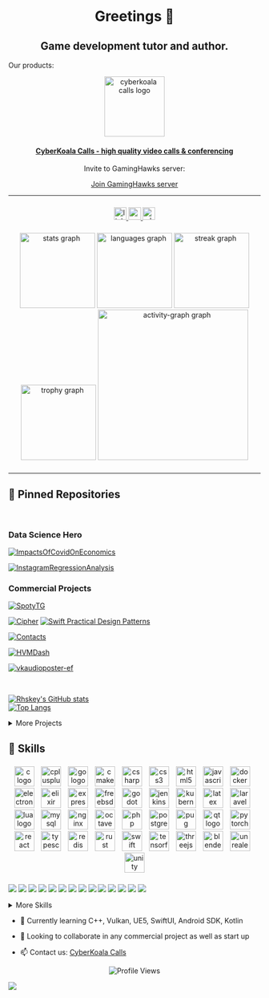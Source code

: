 <h1 align="center">Greetings 👋</h1>

<h2 align="center">Game development tutor and author.</h2>


Our products:

<div align="center">
 <a href="https://ccalls.site" target="_blank">
  <img src="https://calls.cyberkoala.ru/logo.png"  height="120" alt="cyberkoala calls logo"  >
 </a>
 
 #### [CyberKoala Calls - high quality video calls & conferencing](https://talksy.ru/landing)  
 
 Invite to GamingHawks server:

 [Join GamingHawks server](https://calls.cyberkoala.ru/invite/0729d10b-3bd9-499b-8530-3d7cc64d3c05)
</div>

<!--
#### SpotyVK: music export app
<div align="center">
 <img src="https://sun9-28.userapi.com/impg/RAy0Q81KjLtaJclZp5qQ7QF7zwkcP_7wz56V1A/ntU3Y3Amcag.jpg?size=513x513&quality=95&sign=d6ac5efe66c01f3c2ee8368af71fb8a4&type=album" alt="SpotyVK logo" width="128" height="128">
</img> 

[SpotyVK Google Play](https://play.google.com/store/apps/details?id=com.rhiskey.spoty2vkshare)
</div>
-->
---

###

<div align="center">
  <a href="https://www.linkedin.com/in/vladimircyberkoalaru/" target="_blank">
    <img src="https://img.shields.io/static/v1?message=LinkedIn&logo=linkedin&label=&color=0077B5&logoColor=white&labelColor=&style=for-the-badge" height="25" alt="linkedin logo"  />
  </a>
  <a href="https://www.youtube.com/@CooldayTutorials" target="_blank">
    <img src="https://img.shields.io/static/v1?message=Youtube&logo=youtube&label=&color=FF0000&logoColor=white&labelColor=&style=for-the-badge" height="25" alt="youtube logo"  />
  </a>
  <a href="https://api.whatsapp.com/send/?phone=79259177355&text=hello&type=phone_number&app_absent=0" target="_blank">
    <img src="https://img.shields.io/static/v1?message=Whatsapp&logo=whatsapp&label=&color=25D366&logoColor=white&labelColor=&style=for-the-badge" height="25" alt="whatsapp logo"  />
  </a>
</div>

###

<div align="center">
  <img src="https://github-readme-stats.vercel.app/api?username=rhiskey&hide_title=false&hide_rank=false&show_icons=true&include_all_commits=true&count_private=true&disable_animations=false&theme=solarized-light&locale=en&hide_border=false&order=1" height="150" alt="stats graph"  />
  <img src="https://github-readme-stats.vercel.app/api/top-langs?username=rhiskey&locale=en&hide_title=false&layout=compact&card_width=320&langs_count=5&theme=solarized-light&hide_border=false&order=2" height="150" alt="languages graph"  />
  <img src="https://streak-stats.demolab.com?user=rhiskey&locale=en&mode=daily&theme=solarized-light&hide_border=false&border_radius=6&order=3" height="150" alt="streak graph"  />
  <img src="https://github-profile-trophy.vercel.app?username=rhiskey&theme=flat&column=-1&row=1&margin-w=8&margin-h=8&no-bg=true&no-frame=false&order=4" height="150" alt="trophy graph"  />
  <img src="https://github-readme-activity-graph.vercel.app/graph?username=rhiskey&radius=16&theme=github-light&area=true&order=5" height="300" alt="activity-graph graph"  />
</div>

###

<!--
<picture>
  <source media="(prefers-color-scheme: dark)" srcset="https://raw.githubusercontent.com/rhiskey/rhiskey/output/pacman-contribution-graph-dark.svg">
  <source media="(prefers-color-scheme: light)" srcset="https://raw.githubusercontent.com/rhiskey/rhiskey/output/pacman-contribution-graph.svg">
  <img alt="pacman contribution graph" src="https://raw.githubusercontent.com/rhiskey/rhiskey/output/pacman-contribution-graph.svg">
</picture>
-->
###

<!-- <img align="right" src="https://visitor-badge.laobi.icu/badge?page_id=rhiskey.rhiskey&right_color=lightslategray&left_text=Views"  /> -->

###

---

## 📌 Pinned Repositories

<!--
## &#x1f4c8; GitHub Stats

[![Visits](https://badges.pufler.dev/visits/rhiskey/rhiskey)](https://badges.pufler.dev)
[![Repos Badge](https://badges.pufler.dev/repos/rhiskey)](https://badges.pufler.dev)
[![Updated Badge](https://badges.pufler.dev/updated/rhiskey/rhiskey)](https://badges.pufler.dev)
-->

<br>

### Data Science Hero
[![ImpactsOfCovidOnEconomics](https://github-readme-stats.vercel.app/api/pin/?username=rhiskey&repo=ImpactsOfCovidOnEconomics&show_icons=true&theme=onedark)](https://github.com/rhiskey/ImpactsOfCovidOnEconomics)

[![InstagramRegressionAnalysis](https://github-readme-stats.vercel.app/api/pin/?username=rhiskey&repo=InstagramRegressionAnalysis&show_icons=true&theme=onedark)](https://github.com/rhiskey/InstagramRegressionAnalysis)

### Commercial Projects
[![SpotyTG](https://github-readme-stats.vercel.app/api/pin/?username=rhiskey&repo=SpotyTG&show_icons=true&theme=onedark)](https://github.com/rhiskey/SpotyTG)

[![Cipher](https://github-readme-stats.vercel.app/api/pin/?username=rhiskey&repo=CipherEverything&show_icons=true&theme=onedark)](https://github.com/rhiskey/CipherEverything) [![Swift Practical Design Patterns](https://github-readme-stats.vercel.app/api/pin/?username=rhiskey&repo=Swift-Practical-Design-Patterns&show_icons=true&theme=onedark)](https://github.com/rhiskey/Swift-Practical-Design-Patterns)

[![Contacts](https://github-readme-stats.vercel.app/api/pin/?username=rhiskey&repo=ContactsSUI&show_icons=true&theme=onedark)](https://github.com/rhiskey/ContactsSUI)

[![HVMDash](https://github-readme-stats.vercel.app/api/pin/?username=rhiskey&repo=HVMDash&show_icons=true&theme=onedark)](https://github.com/rhiskey/HVMDash) 

[![vkaudioposter-ef](https://github-readme-stats.vercel.app/api/pin/?username=rhiskey&repo=vkaudioposter-ef&show_icons=true&theme=onedark)](https://github.com/rhiskey/vkaudioposter-ef)


<br>

[![Rhskey's GitHub stats](https://github-readme-stats.vercel.app/api?username=rhiskey&show_icons=true&theme=onedark)](https://github.com/rhiskey/)  
[![Top Langs](https://github-readme-stats.vercel.app/api/top-langs/?username=rhiskey&layout=compact&theme=onedark)]()

<details>
<summary>More Projects</summary>
  <br>


[![vkaudioposter_Console](https://github-readme-stats.vercel.app/api/pin/?username=rhiskey&repo=vkaudioposter_Console&show_icons=true&theme=onedark)](https://github.com/rhiskey/vkaudioposter_Console)
  
[![MFBAdmin](https://github-readme-stats.vercel.app/api/pin/?username=rhiskey&repo=MFBAdmin&show_icons=true&theme=onedark)](https://github.com/rhiskey/MFBAdmin)

[![spigot2vk](https://github-readme-stats.vercel.app/api/pin/?username=rhiskey&repo=spigot2vk_admin&show_icons=true&theme=onedark)](https://github.com/rhiskey/spigot2vk_admin)

[![relaybot-Public](https://github-readme-stats.vercel.app/api/pin/?username=rhiskey&repo=relaybot-Public&show_icons=true&theme=onedark)](https://github.com/rhiskey/relaybot-Public)

[![Spigot2MC-Public](https://github-readme-stats.vercel.app/api/pin/?username=rhiskey&repo=SpigotMc2Vk-Public&show_icons=true&theme=onedark)](https://github.com/rhiskey/SpigotMc2Vk-Public)
  
[![aspReactFrontSSR](https://github-readme-stats.vercel.app/api/pin/?username=rhiskey&repo=aspReactFrontSSR&show_icons=true&theme=onedark)](https://github.com/rhiskey/aspReactFrontSSR)
  
[![nodejs-gql-ts](https://github-readme-stats.vercel.app/api/pin/?username=rhiskey&repo=nodejs-gql-ts-Public&show_icons=true&theme=onedark)](https://github.com/rhiskey/nodejs-gql-ts-Public)
  
[![spacex-news](https://github-readme-stats.vercel.app/api/pin/?username=rhiskey&repo=spacex-news&show_icons=true&theme=onedark)](https://github.com/rhiskey/spacex-news)

[![react-redux-todo](https://github-readme-stats.vercel.app/api/pin/?username=rhiskey&repo=react-redux-todo&show_icons=true&theme=onedark)](https://github.com/rhiskey/react-redux-todo)

</details>
  
## 💼 Skills

###
<div align="center">
  <img src="https://skillicons.dev/icons?i=c" height="40" alt="c logo"  />
  <img width="6" />
  <img src="https://skillicons.dev/icons?i=cpp" height="40" alt="cplusplus logo"  />
  <img width="6" />
  <img src="https://skillicons.dev/icons?i=go" height="40" alt="go logo"  />
  <img width="6" />
  <img src="https://skillicons.dev/icons?i=cmake" height="40" alt="cmake logo"  />
  <img width="6" />
  <img src="https://skillicons.dev/icons?i=cs" height="40" alt="csharp logo"  />
  <img width="6" />
  <img src="https://skillicons.dev/icons?i=css" height="40" alt="css3 logo"  />
  <img width="6" />
  <img src="https://skillicons.dev/icons?i=html" height="40" alt="html5 logo"  />
  <img width="6" />
  <img src="https://skillicons.dev/icons?i=js" height="40" alt="javascript logo"  />
  <img width="6" />
  <img src="https://skillicons.dev/icons?i=docker" height="40" alt="docker logo"  />
  <img width="6" />
  <img src="https://skillicons.dev/icons?i=electron" height="40" alt="electron logo"  />
  <img width="6" />
  <img src="https://skillicons.dev/icons?i=elixir" height="40" alt="elixir logo"  />
  <img width="6" />
  <img src="https://skillicons.dev/icons?i=express" height="40" alt="express logo"  />
  <img width="6" />
  <img src="https://skillicons.dev/icons?i=bsd" height="40" alt="freebsd logo"  />
  <img width="6" />
  <img src="https://skillicons.dev/icons?i=godot" height="40" alt="godot logo"  />
  <img width="6" />
  <img src="https://skillicons.dev/icons?i=jenkins" height="40" alt="jenkins logo"  />
  <img width="6" />
  <img src="https://skillicons.dev/icons?i=kubernetes" height="40" alt="kubernetes logo"  />
  <img width="6" />
  <img src="https://skillicons.dev/icons?i=latex" height="40" alt="latex logo"  />
  <img width="6" />
  <img src="https://skillicons.dev/icons?i=laravel" height="40" alt="laravel logo"  />
  <img width="6" />
  <img src="https://skillicons.dev/icons?i=lua" height="40" alt="lua logo"  />
  <img width="6" />
  <img src="https://skillicons.dev/icons?i=mysql" height="40" alt="mysql logo"  />
  <img width="6" />
  <img src="https://skillicons.dev/icons?i=nginx" height="40" alt="nginx logo"  />
  <img width="6" />
  <img src="https://skillicons.dev/icons?i=octave" height="40" alt="octave logo"  />
  <img width="6" />
  <img src="https://skillicons.dev/icons?i=php" height="40" alt="php logo"  />
  <img width="6" />
  <img src="https://skillicons.dev/icons?i=postgres" height="40" alt="postgresql logo"  />
  <img width="6" />
  <img src="https://skillicons.dev/icons?i=pug" height="40" alt="pug logo"  />
  <img width="6" />
  <img src="https://skillicons.dev/icons?i=qt" height="40" alt="qt logo"  />
  <img width="6" />
  <img src="https://skillicons.dev/icons?i=pytorch" height="40" alt="pytorch logo"  />
  <img width="6" />
  <img src="https://skillicons.dev/icons?i=react" height="40" alt="react logo"  />
  <img width="6" />
  <img src="https://skillicons.dev/icons?i=ts" height="40" alt="typescript logo"  />
  <img width="6" />
  <img src="https://skillicons.dev/icons?i=redis" height="40" alt="redis logo"  />
  <img width="6" />
  <img src="https://skillicons.dev/icons?i=rust" height="40" alt="rust logo"  />
  <img width="6" />
  <img src="https://skillicons.dev/icons?i=swift" height="40" alt="swift logo"  />
  <img width="6" />
  <img src="https://skillicons.dev/icons?i=tensorflow" height="40" alt="tensorflow logo"  />
  <img width="6" />
  <img src="https://skillicons.dev/icons?i=threejs" height="40" alt="threejs logo"  />
  <img width="6" />
  <img src="https://skillicons.dev/icons?i=blender" height="40" alt="blender logo"  />
  <img width="6" />
  <img src="https://skillicons.dev/icons?i=unreal" height="40" alt="unrealengine logo"  />
  <img width="6" />
  <img src="https://skillicons.dev/icons?i=unity" height="40" alt="unity logo"  />
</div>

###

![](https://img.shields.io/badge/Code-Swift-informational?style=flat&logo=node&logoColor=white&color=4AB197)
![](https://img.shields.io/badge/Code-Kotlin-informational?style=flat&logo=go&logoColor=white&color=4AB197)
![](https://img.shields.io/badge/Code-Python-informational?style=flat&logo=python&logoColor=white&color=4AB197)
![](https://img.shields.io/badge/Code-CSharp-informational?style=flat&logo=c-sharp&logoColor=white&color=4AB197)
![](https://img.shields.io/badge/Code-.NET-informational?style=flat&logo=.net&logoColor=white&color=4AB197)
![](https://img.shields.io/badge/Code-ASPNET-informational?style=flat&logo=aspnet&logoColor=white&color=4AB197)
![](https://img.shields.io/badge/Code-Blazor-informational?style=flat&logo=blazor&logoColor=white&color=4AB197)
![](https://img.shields.io/badge/Code-Entity-Framework-informational?style=flat&logo=entityframework&logoColor=white&color=4AB197)
![](https://img.shields.io/badge/Code-Java-informational?style=flat&logo=Java&logoColor=white&color=4AB197)
![](https://img.shields.io/badge/Code-Go-informational?style=flat&logo=go&logoColor=white&color=4AB197)
![](https://img.shields.io/badge/Code-React-informational?style=flat&logo=react&logoColor=white&color=4AB197)
![](https://img.shields.io/badge/Code-ReactNative-informational?style=flat&logo=react-native&logoColor=white&color=4AB197)
![](https://img.shields.io/badge/Code-Redux-informational?style=flat&logo=Redux&logoColor=white&color=4AB197)
![](https://img.shields.io/badge/Code-Node-informational?style=flat&logo=node&logoColor=white&color=4AB197)


 
<details>
<summary>More Skills</summary>
  <br>

![](https://img.shields.io/badge/DB-Redis-informational?style=flat&logo=Redis&logoColor=white&color=4AB197)
    
![](https://img.shields.io/badge/Tools-Docker-informational?style=flat&logo=docker&logoColor=white&color=4AB197)

![](https://img.shields.io/badge/Tools-RabbitMQ-informational?style=flat&logo=RabbitMq&logoColor=white&color=4AB197)
    
 
![](https://img.shields.io/badge/Tools-Postman-informational?style=flat&logo=Postman&logoColor=white&color=4AB197)
 
![](https://img.shields.io/badge/Tools-GitLab-informational?style=flat&logo=gitlab&logoColor=white&color=4AB197)
  
 
![](https://img.shields.io/badge/Tools-AndroidSDK-informational?style=flat&logo=youtrack&logoColor=white&color=4AB197)

![](https://img.shields.io/badge/OS-Linux-informational?style=flat&logo=Debian&logoColor=white&color=4AB197)(https://github.com/anuraghazra/github-readme-stats)

  <br>
</details>

- 🌱 Currently learning C++, Vulkan, UE5, SwiftUI, Android SDK, Kotlin
- 👯 Looking to collaborate in any commercial project as well as start up


-  📫 Contact us: [CyberKoala Calls](https://calls.cyberkoala.ru/)



  <p align="center">
        <img src="https://komarev.com/ghpvc/?username=rhiskey&color=blue&style=flat" alt="Profile Views">
    </p>

[![](https://visitcount.itsvg.in/api?id=whiskey&label=Profile%20Views&color=12&pretty=true)](https://visitcount.itsvg.in)

<!--
<a href="https://stackoverflow.com/users/11370621/rhiskey"><img src="https://stackoverflow.com/users/flair/11370621.png" width="208" height="58" alt="profile for rhiskey at Stack Overflow, Q&amp;A for professional and enthusiast programmers" title="profile for rhiskey at Stack Overflow, Q&amp;A for professional and enthusiast programmers"></a>
-->
